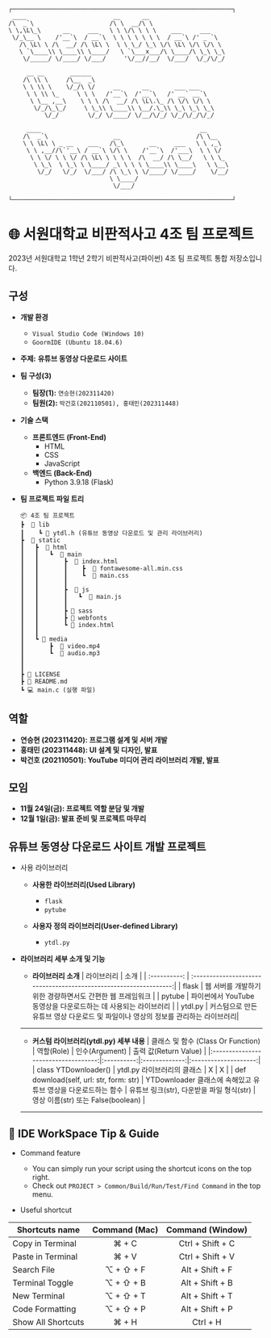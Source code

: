 ```
┌─────────────────────────────────────────────────────────────┐
 ____                        __      __                     
/\  _`\                     /\ \  __/\ \                    
\ \,\L\_\      __     ___   \ \ \/\ \ \ \    ___     ___    
 \/_\__ \    /'__`\  / __`\  \ \ \ \ \ \ \  / __`\ /' _ `\  
   /\ \L\ \ /\  __/ /\ \L\ \  \ \ \_/ \_\ \/\ \L\ \/\ \/\ \ 
   \ `\____\\ \____\\ \____/   \ `\___x___/\ \____/\ \_\ \_\
    \/_____/ \/____/ \/___/     '\/__//__/  \/___/  \/_/\/_/
    
     __ __       ______                                  
    /\ \\ \     /\__  _\                                 
    \ \ \\ \    \/_/\ \/     __      __       ___ ___    
     \ \ \\ \_     \ \ \   /'__`\  /'__`\   /' __` __`\  
      \ \__ ,__\    \ \ \ /\  __/ /\ \L\.\_ /\ \/\ \/\ \ 
       \/_/\_\_/     \ \_\\ \____\\ \__/.\_\\ \_\ \_\ \_\
          \/_/        \/_/ \/____/ \/__/\/_/ \/_/\/_/\/_/
                                                     
     ____                                            __      
    /\  _`\                  __                     /\ \__   
    \ \ \L\ \ _ __    ___   /\_\       __     ___   \ \ ,_\  
     \ \ ,__//\`'__\ / __`\ \/\ \    /'__`\  /'___\  \ \ \/  
      \ \ \/ \ \ \/ /\ \L\ \ \ \ \  /\  __/ /\ \__/   \ \ \_ 
       \ \_\  \ \_\ \ \____/ _\ \ \ \ \____\\ \____\   \ \__\
        \/_/   \/_/  \/___/ /\ \_\ \ \/____/ \/____/    \/__/
                            \ \____/                         
                             \/___/                          

└─────────────────────────────────────────────────────────────┘
```

# 🌐 서원대학교 비판적사고 4조 팀 프로젝트

2023년 서원대학교 1학년 2학기 비판적사고(파이썬) 4조 팀 프로젝트 통합 저장소입니다.

## 구성

- **개발 환경**
  - `Visual Studio Code (Windows 10)`
  - `GoormIDE (Ubuntu 18.04.6)`

- **주제:** **유튜브 동영상 다운로드 사이트**

- **팀 구성(3)**
  - **팀장(1):** `연승현(202311420)`
  - **팀원(2):** `박건호(202110501), 홍태민(202311448)`
 
- **기술 스택**
  - **프론트엔드 (Front-End)**
    - HTML
    - CSS
    - JavaScript
  - **백엔드 (Back-End)**
    - Python 3.9.18 (Flask)
    
- **팀 프로젝트 파일 트리**
    ```
    📦 4조 팀 프로젝트
    ┣  📂 lib
    ┃    ┗ 📜 ytdl.h (유튜브 동영상 다운로드 및 관리 라이브러리)
    ┣  📂 static
    ┃	┣  📂 html
    ┃	┃	┗  📂 main
    ┃	┃	    ┣  📂 index.html
    ┃	┃	    ┃    ┣  📜 fontawesome-all.min.css
    ┃	┃	    ┃    ┗  📜 main.css
    ┃	┃	    ┃
    ┃	┃	    ┣  📂 js
    ┃	┃	    ┃   ┗  📜 main.js
    ┃	┃	    ┃
    ┃	┃	    ┣ 📂 sass
    ┃	┃	    ┣ 📂 webfonts
    ┃	┃	    ┗ 📜 index.html
    ┃	┃	 
    ┃	┗ 📂 media
	┃	    ┣  📄 video.mp4
	┃	    ┗  📄 audio.mp3
    ┃
    ┃
    ┣ 📄 LICENSE
    ┣ 📄 README.md
    ┗ 💻 main.c (실행 파일)
    ```
## 역할

- **연승현 (202311420): 프로그램 설계 및 서버 개발**
- **홍태민 (202311448): UI 설계 및 디자인, 발표**
- **박건호 (202110501): YouTube 미디어 관리 라이브러리 개발, 발표**

## 모임

- **11월 24일(금): 프로젝트 역할 분담 및 개발**
- **12월 1일(금): 발표 준비 및 프로젝트 마무리**

## 유튜브 동영상 다운로드 사이트 개발 프로젝트

- 사용 라이브러리
    - **사용한 라이브러리(Used Library)**
        * `flask`
        * `pytube`
        
    - **사용자 정의 라이브러리(User-defined Library)**
    	* `ytdl.py`
        
- **라이브러리 세부 소개 및 기능**

    - **라이브러리 소개**
        | 	라이브러리   |	 	 						소개 							|
        | :----------: | :----------------------------------------------------------------:|
        | flask        | 웹 서버를 개발하기 위한 경량하면서도 간편한 웹 프레임워크                   |
        | pytube       | 파이썬에서 YouTube 동영상을 다운로드하는 데 사용되는 라이브러리      	   	| 
        | ytdl.py      | 커스텀으로 만든 유튜브 영상 다운로드 및 파일이나 영상의 정보를 관리하는 라이브러리|
    <hr>
    
    - **커스텀 라이브러리(ytdl.py) 세부 내용**
        | 	클래스 및 함수 (Class Or Function)  | 역할(Role) | 인수(Argument) | 출력 값(Return Value) |
        |:-----------------------------------:|:----------:|:-------------:|:--------------------:|
        | class YTDownloader()   | ytdl.py 라이브러리의 클래스 | X | X |
        | def download(self, url: str, form: str) | YTDownloader 클래스에 속해있고 유튜브 영상을 다운로드하는 함수 | 유튜브 링크(str), 다운받을 파일 형식(str) | 영상 이름(str) 또는 False(boolean) |
    <hr>


## 🔧 IDE WorkSpace Tip & Guide

* Command feature
	* You can simply run your script using the shortcut icons on the top right.
	* Check out `PROJECT > Common/Build/Run/Test/Find Command` in the top menu.
	

* Useful shortcut
	
| Shortcuts name     | Command (Mac) | Command (Window) |
| ------------------ | :-----------: | :--------------: |
| Copy in Terminal   | ⌘ + C         | Ctrl + Shift + C |
| Paste in Terminal  | ⌘ + V         | Ctrl + Shift + V |
| Search File        | ⌥ + ⇧ + F     | Alt + Shift + F  |
| Terminal Toggle    | ⌥ + ⇧ + B     | Alt + Shift + B  |
| New Terminal       | ⌥ + ⇧ + T     | Alt + Shift + T  |
| Code Formatting    | ⌥ + ⇧ + P     | Alt + Shift + P  |
| Show All Shortcuts | ⌘ + H         | Ctrl + H         |
